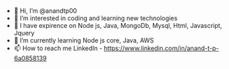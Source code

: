 - 👋 Hi, I’m @anandtp00
- 👀 I’m interested in coding and learning new technologies
- 🎈 I have expirence on Node js, Java,  MongoDb, Mysql, Html, Javascript, Jquery
- 🌱 I’m currently learning Node js core, Java, AWS
- 📫 How to reach me 
    LinkedIn - https://www.linkedin.com/in/anand-t-p-6a0858139

<!---
anandtp00/anandtp00 is a ✨ special ✨ repository because its `README.md` (this file) appears on your GitHub profile.
You can click the Preview link to take a look at your changes.
--->
